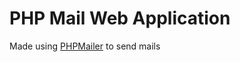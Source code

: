# PHP Mail Web Application
Made using <a href="https://github.com/PHPMailer/PHPMailer">PHPMailer</a> to send mails
